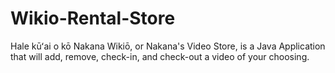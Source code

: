 # Wikio-Rental-Store
Hale kūʻai o kō Nakana Wikiō, or Nakana's Video Store, is a Java Application that will add, remove, check-in, and check-out a video of your choosing.
